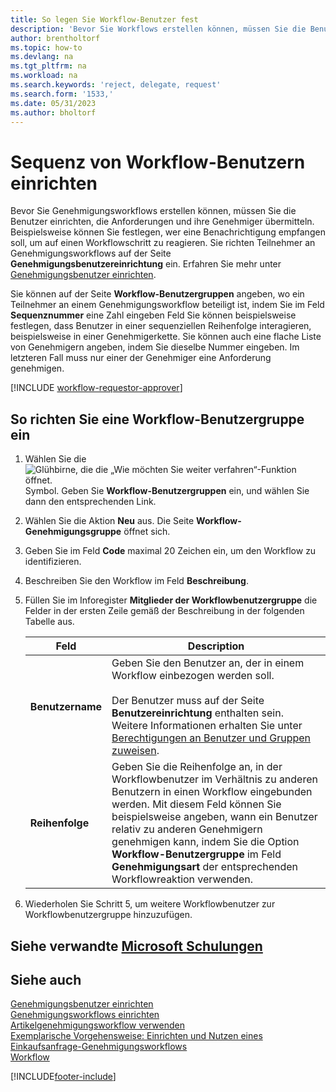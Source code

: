 ```yaml
---
title: So legen Sie Workflow-Benutzer fest
description: 'Bevor Sie Workflows erstellen können, müssen Sie die Benutzer, die daran teilnehmen, auf der Einrichtungsseite für Benutzergenehmigungen einrichten.'
author: brentholtorf
ms.topic: how-to
ms.devlang: na
ms.tgt_pltfrm: na
ms.workload: na
ms.search.keywords: 'reject, delegate, request'
ms.search.form: '1533,'
ms.date: 05/31/2023
ms.author: bholtorf
---
```

# Sequenz von Workflow-Benutzern einrichten

Bevor Sie Genehmigungsworkflows erstellen können, müssen Sie die Benutzer einrichten, die Anforderungen und ihre Genehmiger übermitteln. Beispielsweise können Sie festlegen, wer eine Benachrichtigung empfangen soll, um auf einen Workflowschritt zu reagieren. Sie richten Teilnehmer an Genehmigungsworkflows auf der Seite **Genehmigungsbenutzereinrichtung** ein. Erfahren Sie mehr unter [Genehmigungsbenutzer einrichten](across-how-to-set-up-approval-users.md).

Sie können auf der Seite **Workflow-Benutzergruppen** angeben, wo ein Teilnehmer an einem Genehmigungsworkflow beteiligt ist, indem Sie im Feld **Sequenznummer** eine Zahl eingeben Feld Sie können beispielsweise festlegen, dass Benutzer in einer sequenziellen Reihenfolge interagieren, beispielsweise in einer Genehmigerkette. Sie können auch eine flache Liste von Genehmigern angeben, indem Sie dieselbe Nummer eingeben. Im letzteren Fall muss nur einer der Genehmiger eine Anforderung genehmigen.

[!INCLUDE [workflow-requestor-approver](includes/workflow-requestor-approver.md)]

## So richten Sie eine Workflow-Benutzergruppe ein

1. Wählen Sie die ![Glühbirne, die die „Wie möchten Sie weiter verfahren“-Funktion öffnet.](media/ui-search/search_small.png "Tell Me-Funktion") Symbol. Geben Sie **Workflow-Benutzergruppen** ein, und wählen Sie dann den entsprechenden Link.  
2. Wählen Sie die Aktion **Neu** aus. Die Seite **Workflow-Genehmigungsgruppe** öffnet sich.  
3. Geben Sie im Feld **Code** maximal 20 Zeichen ein, um den Workflow zu identifizieren.  
4. Beschreiben Sie den Workflow im Feld **Beschreibung**.  
5. Füllen Sie im Inforegister **Mitglieder der Workflowbenutzergruppe** die Felder in der ersten Zeile gemäß der Beschreibung in der folgenden Tabelle aus.  

   |Feld|Description|
   |-----|-----------|
   |**Benutzername**|Geben Sie den Benutzer an, der in einem Workflow einbezogen werden soll.<br /><br /> Der Benutzer muss auf der Seite **Benutzereinrichtung** enthalten sein. Weitere Informationen erhalten Sie unter [Berechtigungen an Benutzer und Gruppen zuweisen](ui-define-granular-permissions.md).|
   |**Reihenfolge**|Geben Sie die Reihenfolge an, in der Workflowbenutzer im Verhältnis zu anderen Benutzern in einen Workflow eingebunden werden. Mit diesem Feld können Sie beispielsweise angeben, wann ein Benutzer relativ zu anderen Genehmigern genehmigen kann, indem Sie die Option **Workflow-Benutzergruppe** im Feld **Genehmigungsart** der entsprechenden Workflowreaktion verwenden.| 

6. Wiederholen Sie Schritt 5, um weitere Workflowbenutzer zur Workflowbenutzergruppe hinzuzufügen.  

## Siehe verwandte [Microsoft Schulungen](/training/modules/create-workflows/)

## Siehe auch 

[Genehmigungsbenutzer einrichten](across-how-to-set-up-approval-users.md)  
[Genehmigungsworkflows einrichten](across-set-up-workflows.md)  
[Artikelgenehmigungsworkflow verwenden](across-use-workflows.md)  
[Exemplarische Vorgehensweise: Einrichten und Nutzen eines Einkaufsanfrage-Genehmigungsworkflows](walkthrough-setting-up-and-using-a-purchase-approval-workflow.md)  
[Workflow](across-workflow.md)  

[!INCLUDE[footer-include](includes/footer-banner.md)]
